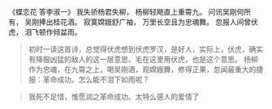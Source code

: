 《蝶恋花 答李淑一》
我失骄杨君失柳， 杨柳轻飏直上重霄九。
问讯吴刚何所有， 吴刚捧出桂花酒。
寂寞嫦娥舒广袖， 万里长空且为忠魂舞。
忽报人间曾伏虎， 泪飞顿作倾盆雨。

>初时一读这首诗，总觉得伏虎想到伏虎罗汉，是好人，实际上，伏虎，确实有降服凶猛的敌人的这一层意思。毛在这里用伏虎，也是这个意思。
>杨柳作为忠魂，在九霄之上，喝吴刚酒，观嫦娥舞，修得正果，忽闻最重大的捷报：革命成功。怎么能不泪下如雨呢？

>我死不足惜，惟愿润之革命成功。太特么感人的爱情了